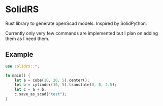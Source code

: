# SolidRS

Rust library to generate openScad models. Inspired by SolidPython.

Currently only very few commands are implemented but I plan on adding them as I need them.

## Example

```rust
use solidrs::*;

fn main() {
    let a = cube(10, 20, 5).center();
    let b = cylinder(10, 5).translate(0, 0, 2.5);
    let c = a + b;
    c.save_as_scad("test");
}
```
